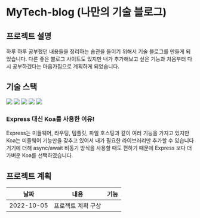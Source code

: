 # MyTech-blog (나만의 기술 블로그)

## 프로젝트 설명
하루 하루 공부했던 내용들을 정리하는 습관을 들이기 위해서 기술 블로그를 만들게 되었습니다. 다른 좋은
블로그 사이트도 있지만 내가 추가해보고 싶은 기능과 처음부터 다시 공부하겠다는 마음가짐으로 계획하게 되었습니다.

## 기술 스택
<img src="https://img.shields.io/badge/React-61DAFB?style=for-the-badge&logo=React&logoColor=white">
<img src="https://img.shields.io/badge/Node.js-339933?style=for-the-badge&logo=Node.js&logoColor=white">
<img src="https://img.shields.io/badge/MongoDB-47A248?style=for-the-badge&logo=MongoDB&logoColor=white">
<img src="https://img.shields.io/badge/Koa-33333D?style=for-the-badge&logo=Koa&logoColor=white">
<img src="https://img.shields.io/badge/Redux-764ABC?style=for-the-badge&logo=Redux&logoColor=white">

### Express 대신 Koa를 사용한 이유!
Express는 미들웨어, 라우팅, 템플릿, 파일 호스팅과 같이 여러 기능을 가지고 있지만
Koa는 미들웨어 기능만을 갖추고 있어서 내가 필요한 라이브러리만 추가할 수 있습니다 거기에 더해
async/await 비동기 방식을 사용할 때도 편하기 때문에 
Express 보다 더 가벼운 Koa를 선택하였습니다.


## 프로젝트 계획
|날짜|내용|기능|
| --- | --- | --- |
|2022-10-05|프로젝트 계획 구상||
